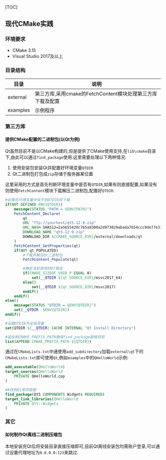 [TOC]

## 现代CMake实践



### 环境要求

- CMake 3.15
- Visual Studio 2017及以上



### 目录结构

| 目录     | 说明                                                       |
| -------- | ---------------------------------------------------------- |
| external | 第三方库,采用cmake的FetchContent模块处理第三方库下载及配置 |
| examples | 示例程序                                                   |

### 第三方库

#### 提供CMake配置的二进制包(以Qt为例)

Qt虽然目前不是以CMake构建的,但是提供了CMake使用支持,在`lib\cmake`目录下,由此可以通过`find_package`使用.这里需要处理以下两种情况:

1. 使用安装包安装Qt并配置好环境变量`QTDIR`
2. Qt二进制包打包成`zip`存储于服务器某位置

这里采用的方式是首先判断环境变量中是否有`QTDIR`,如果有则直接配置,如果没有则使用`FetchContent`模块下载解压二进制包,配置好`QTDIR`:

```cmake
#如果在环境变量中找不到QTDIR则下载
if(NOT DEFINED ENV{QTDIR})
    message(STATUS "PATH = $ENV{PATH}")    
    FetchContent_Declare(
        qt 
        URL "ftp://yourhost/qt5.12.9.zip"
        URL_HASH SHA512=2a5655420c7b5a9300a2d973029abada7654ccc9de77e31adfd2670d2818e006bf85ccb619231aa392061162869c70e29df6c0a32fc2815944eb10ce5fde0664
        DOWNLOAD_NAME "qt5.12.9.zip"
        DOWNLOAD_DIR ${CMAKE_SOURCE_DIR}/external/downloads/qt  
    )
    FetchContent_GetProperties(qt)
    if(NOT qt_POPULATED)
        #下载并解压Qt二进制包
        FetchContent_Populate(qt)

        #确定当前使用的QT路径
        if(CMAKE_SIZEOF_VOID_P EQUAL 8)
            set(__QTDIR ${qt_SOURCE_DIR}/msvc2017_64)
        else()
            set(__QTDIR ${qt_SOURCE_DIR}/msvc2017)
        endif()
    endif()
else()
    message(STATUS "QTDIR = $ENV{QTDIR}")
    set(__QTDIR  $ENV{QTDIR})
endif()

#设置QTDIR为全局变量
set(QTDIR ${__QTDIR} CACHE INTERNAL "Qt Install Directory")

#追加到CMAKE_PREFIX_PATH确保find_package能够找到
list(APPEND CMAKE_PREFIX_PATH ${QTDIR}) 
```

通过在`CMakeLists.txt`中通使用`add_subdirectory`加载`external\qt`下的`CMakeLists.txt`即可使用`Qt`,例如`examples`中的`QHelloWorld`示例:

```cmake
add_executable(QHelloWorld)
target_sources(QHelloWorld
    PRIVATE QHelloWorld.cpp
)

##找到Qt库并链接
find_package(Qt5 COMPONENTS Widgets REQUIRED)
target_link_libraries(QHelloWorld
    PRIVATE Qt5::Widgets
)
```



### 其它

#### 如何制作Qt离线二进制压缩包

本地安装完Qt后将安装目录直接压缩即可,目前Qt离线安装包均需账户登录,可以通过设置代理地址为`0.0.0.0:123`来跳过.

